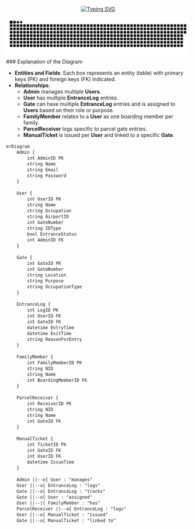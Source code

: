 <p align="center">
  <a href="https://git.io/typing-svg">
    <img src="https://readme-typing-svg.herokuapp.com?font=Fira+Code&pause=1000&width=435&lines=Welcome+to+Bangladesh+Airport" alt="Typing SVG">
  </a>
</p>
<a target="_blank" rel="noopener noreferrer nofollow" href="https://raw.githubusercontent.com/rakibhassan66/rakibhassan66/output/github-contribution-grid-snake-dark.svg"><img src="https://raw.githubusercontent.com/ShrekBytes/ShrekBytes/output/github-contribution-grid-snake-dark.svg" alt="Snake animation" style="max-width: 100%;"></a>
### Explanation of the Diagram

- **Entities and Fields**: Each box represents an entity (table) with primary keys (PK) and foreign keys (FK) indicated.
- **Relationships**:
  - **Admin** manages multiple **Users**.
  - **User** has multiple **EntranceLog** entries.
  - **Gate** can have multiple **EntranceLog** entries and is assigned to **Users** based on their role or purpose.
  - **FamilyMember** relates to a **User** as one boarding member per family.
  - **ParcelReceiver** logs specific to parcel gate entries.
  - **ManualTicket** is issued per **User** and linked to a specific **Gate**.
```mermaid
erDiagram
    Admin {
        int AdminID PK
        string Name
        string Email
        string Password
    }

    User {
        int UserID PK
        string Name
        string Occupation
        string AirportID
        int GateNumber
        string IDType
        bool EntranceStatus
        int AdminID FK
    }
    
    Gate {
        int GateID PK
        int GateNumber
        string Location
        string Purpose
        string OccupationType
    }
    
    EntranceLog {
        int LogID PK
        int UserID FK
        int GateID FK
        datetime EntryTime
        datetime ExitTime
        string ReasonForEntry
    }

    FamilyMember {
        int FamilyMemberID PK
        string NID
        string Name
        int BoardingMemberID FK
    }
    
    ParcelReceiver {
        int ReceiverID PK
        string NID
        string Name
        int GateID FK
    }
    
    ManualTicket {
        int TicketID PK
        int GateID FK
        int UserID FK
        datetime IssueTime
    }

    Admin ||--o{ User : "manages"
    User ||--o{ EntranceLog : "logs"
    Gate ||--o{ EntranceLog : "tracks"
    Gate ||--o{ User : "assigned"
    User ||--|{ FamilyMember : "has"
    ParcelReceiver ||--o{ EntranceLog : "logs"
    User ||--o{ ManualTicket : "issued"
    Gate ||--o{ ManualTicket : "linked to"
